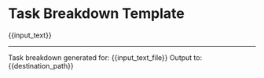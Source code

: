 # Task Breakdown Template

{{input_text}}

---
Task breakdown generated for: {{input_text_file}}
Output to: {{destination_path}}